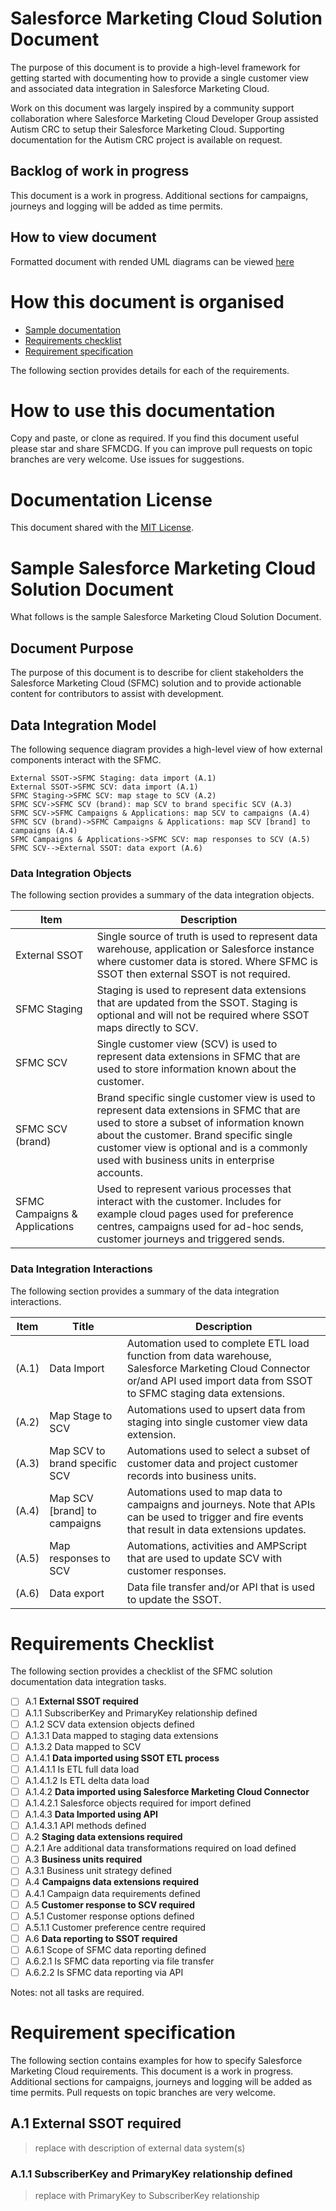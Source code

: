 # Salesforce Marketing Cloud Solution Document

The purpose of this document is to provide a high-level framework for getting started with documenting how to provide a single customer view and associated data integration in Salesforce Marketing Cloud.

Work on this document was largely inspired by a community support collaboration where Salesforce Marketing Cloud Developer Group assisted Autism CRC to setup their Salesforce Marketing Cloud. Supporting documentation for the Autism CRC project is available on request.

## Backlog of work in progress

This document is a work in progress. Additional sections for campaigns, journeys and logging will be added as time permits. 

## How to view document

Formatted document with rended UML diagrams can be viewed [here](https://stackedit.io/viewer#!url=https://gist.githubusercontent.com/mattcam/c67ed65d15b0690af6dafb35d241db3a/raw/f59f220430bab4a8cf7682d660b2dbe724d8bac9/README.md)

# How this document is organised

* [Sample documentation](#sample-salesforce-marketing-cloud-solution-document)
* [Requirements checklist](#requirements-checklist)
* [Requirement specification](#requirement-specification)

The following section provides details for each of the requirements.

# How to use this documentation

Copy and paste, or clone as required. If you find this document useful please star and share SFMCDG. If you can improve pull requests on topic branches are very welcome. Use issues for suggestions.

# Documentation License

This document shared with the [MIT License](https://github.com/sfmcdg/sfmc-solution-document/blob/master/LICENSE).

# Sample Salesforce Marketing Cloud Solution Document

What follows is the sample Salesforce Marketing Cloud Solution Document.

## Document Purpose

The purpose of this document is to describe for client stakeholders the Salesforce Marketing Cloud (SFMC) solution and to provide actionable content for contributors to assist with development.

## Data Integration Model

The following sequence diagram provides a high-level view of how external components interact with the SFMC.

```sequence
External SSOT->SFMC Staging: data import (A.1)
External SSOT->SFMC SCV: data import (A.1)
SFMC Staging->SFMC SCV: map stage to SCV (A.2)
SFMC SCV->SFMC SCV (brand): map SCV to brand specific SCV (A.3)
SFMC SCV->SFMC Campaigns & Applications: map SCV to campaigns (A.4)
SFMC SCV (brand)->SFMC Campaigns & Applications: map SCV [brand] to campaigns (A.4)
SFMC Campaigns & Applications->SFMC SCV: map responses to SCV (A.5)
SFMC SCV-->External SSOT: data export (A.6)
```


### Data Integration Objects

The following section provides a summary of the data integration objects.

| Item | Description |
| - | - |
| External SSOT | Single source of truth is used to represent data warehouse, application or Salesforce instance where customer data is stored. Where SFMC is SSOT then external SSOT is not required. |
| SFMC Staging | Staging is used to represent data extensions that are updated from the SSOT. Staging is optional and will not be required where SSOT maps directly to SCV. |
| SFMC SCV | Single customer view (SCV) is used to represent data extensions in SFMC that are used to store information known about the customer. |
| SFMC SCV (brand) | Brand specific single customer view is used to represent data extensions in SFMC that are used to store a subset of information known about the customer. Brand specific single customer view is optional and is a commonly used with business units in enterprise accounts. |
| SFMC Campaigns & Applications | Used to represent various processes that interact with the customer. Includes for example cloud pages used for preference centres, campaigns used for ad-hoc sends, customer journeys and triggered sends. |

### Data Integration Interactions 

The following section provides a summary of the data integration interactions.

| Item | Title | Description |
| - | - | - |
| (A.1) | Data Import | Automation used to complete ETL load function from data warehouse, Salesforce Marketing Cloud Connector or/and API used import data from SSOT to SFMC staging data extensions. |
| (A.2) | Map Stage to SCV | Automations used to upsert data from staging into single customer view data extension. |
| (A.3) | Map SCV to brand specific SCV | Automations used to select a subset of customer data and project customer records into business units. |
| (A.4) | Map SCV [brand] to campaigns | Automations used to map data to campaigns and journeys. Note that APIs can be used to trigger and fire events that result in data extensions updates. |
| (A.5) | Map responses to SCV | Automations, activities and AMPScript that are used to update SCV with customer responses. |
| (A.6) | Data export | Data file transfer and/or API that is used to update the SSOT. |
  
# Requirements Checklist

The following section provides a checklist of the SFMC solution documentation data integration tasks.

- [ ] A.1 **External SSOT required**
- [ ] A.1.1 SubscriberKey and PrimaryKey relationship defined
- [ ] A.1.2 SCV data extension objects defined
- [ ] A.1.3.1 Data mapped to staging data extensions
- [ ] A.1.3.2 Data mapped to SCV 
- [ ] A.1.4.1 **Data imported using SSOT ETL process**
- [ ] A.1.4.1.1 Is ETL full data load
- [ ] A.1.4.1.2 Is ETL delta data load
- [ ] A.1.4.2 **Data imported using Salesforce Marketing Cloud Connector**
- [ ] A.1.4.2.1 Salesforce objects required for import defined 
- [ ] A.1.4.3 **Data Imported using API**
- [ ] A.1.4.3.1 API methods defined
- [ ] A.2 **Staging data extensions required**
- [ ] A.2.1 Are additional data transformations required on load defined
- [ ] A.3 **Business units required**
- [ ] A.3.1 Business unit strategy defined
- [ ] A.4 **Campaigns data extensions required**
- [ ] A.4.1 Campaign data requirements defined
- [ ] A.5 **Customer response to SCV required**
- [ ] A.5.1 Customer response options defined
- [ ] A.5.1.1 Customer preference centre required
- [ ] A.6 **Data reporting to SSOT required**
- [ ] A.6.1 Scope of SFMC data reporting defined
- [ ] A.6.2.1 Is SFMC data reporting via file transfer
- [ ] A.6.2.2 Is SFMC data reporting via API

Notes: not all tasks are required.

# Requirement specification

The following section contains examples for how to specify Salesforce Marketing Cloud requirements. This document is a work in progress. Additional sections for campaigns, journeys and logging will be added as time permits. Pull requests on topic branches are very welcome.

## A.1 External SSOT required

> replace with description of external data system(s)

### A.1.1 SubscriberKey and PrimaryKey relationship defined

> replace with PrimaryKey to SubscriberKey relationship


